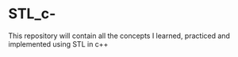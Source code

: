 # STL_c-
This repository will contain all the concepts I learned, practiced and implemented using STL in c++
